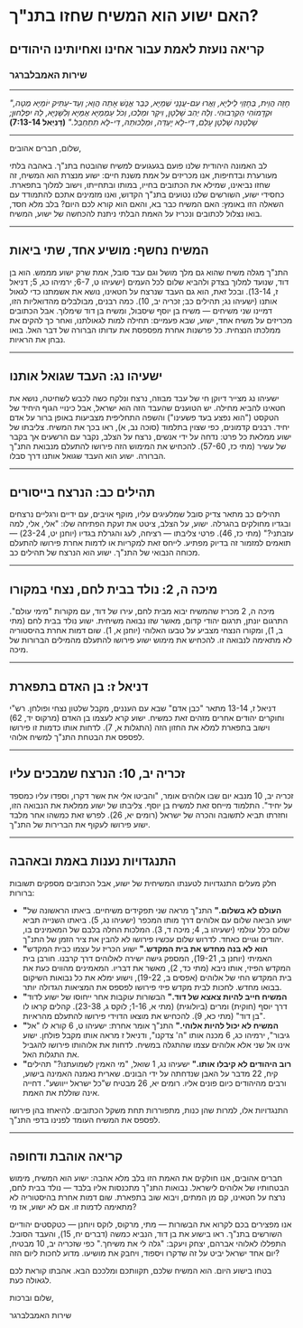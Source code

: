 # האם ישוע הוא המשיח שחזו בתנ"ך?

## קריאה נועזת לאמת עבור אחינו ואחיותינו היהודים

### שירות האמבלברגר

---

_"חָזֵה הֲוֵית, בְּחֶזְוֵי לֵילְיָא, וַאֲרוּ עִם-עֲנָנֵי שְׁמַיָּא, כְּבַר אֱנָשׁ אָתֵה הֲוָא; וְעַד-עַתִּיק יוֹמַיָּא מְטָה, וּקְדָמוֹהִי הַקְרְבוּהִי. וְלֵהּ יְהִב שָׁלְטָן, וִיקָר וּמַלְכוּ, וְכֹל עַמְמַיָּא אֻמַּיָּא וְלִשָּׁנַיָּא, לֵהּ יִפְלְחוּן; שָׁלְטָנֵהּ שָׁלְטָן עָלַם, דִּי-לָא יֶעְדֵּה, וּמַלְכוּתֵהּ, דִּי-לָא תִתְחַבַּל."_
**(דָּנִיֵּאל 7:13-14)**

---

שלום, חברים אהובים,

לב האמונה היהודית שלנו פועם בגעגועים למשיח שהובטח בתנ"ך. באהבה בלתי מעורערת ובדחיפות, אנו מכריזים על אמת משנת חיים: ישוע מנצרת הוא המשיח, זה שחזו נביאינו, שמילא את הכתובים בחייו, במותו ובתחייתו, וישוב למלוך בתפארת. כחסידי ישוע, השורשים שלנו נטועים בתנ"ך הקדוש, ואנו מזמינים אתכם להתמודד עם השאלה הזו באומץ: האם המשיח כבר בא, והאם הוא קורא לכם היום? בלב מלא חסד, בואו נצלול לכתובים ונכריז על האמת הבלתי ניתנת להכחשה של ישוע, המשיח.

---

## המשיח נחשף: מושיע אחד, שתי ביאות

התנ"ך מגלה משיח שהוא גם מלך מושל וגם עבד סובל, אמת שרק ישוע מממש. הוא בן דוד, שנועד למלוך בצדק ולהביא שלום לכל העמים (ישעיהו ט, 6-7; ירמיהו כג, 5; דניאל ז, 13-14). ובכל זאת, הוא גם העבד שנרצח על חטאינו, נושא את אשמתנו כדי לגאול אותנו (ישעיהו נג; תהילים כב; זכריה יב, 10). כמה רבנים, מבולבלים מהדואליות הזו, דמיינו שני משיחים — משיח בן יוסף שיסבול, ומשיח בן דוד שימלוך. אבל הכתובים מכריזים על משיח אחד, ישוע, שבא פעמיים: תחילה למות לגאולתנו, ואחר כך להקים את ממלכתו הנצחית. כל פרשנות אחרת מפספסת את עדותו הברורה של דבר האל. בואו נבחן את הראיות.

---

## ישעיהו נג: העבד שגואל אותנו

ישעיהו נג מצייר דיוקן חי של עבד מבוזה, נרצח ונלקח כשה לכבש לשחיטה, נושא את חטאינו להביא מחילה. יש הטוענים שהעבד הזה הוא ישראל, אבל כינויי הגוף היחיד של הטקסט ("הוא נפצע בעד פשעינו") והשפה התחליפית מצביעות באופן ברור על אדם יחיד. רבנים קדמונים, כפי שצוין בתלמוד (סוכה נב, א), ראו בכך את המשיח. צליבתו של ישוע ממלאת כל פרט: נדחה על ידי אנשים, נרצח על הצלב, נקבר עם הרשעים אך בקבר של עשיר (מתי כז, 57-60). להכחיש את המימוש הזה פירושו להתעלם מנבואת התנ"ך הברורה. ישוע הוא העבד שגואל אותנו דרך סבלו.

---

## תהילים כב: הנרצח בייסורים

תהילים כב מתאר צדיק סובל שמלעיגים עליו, מוקף אויבים, עם ידיים ורגליים נרצחים ובגדיו מחולקים בהגרלה. ישוע, על הצלב, ציטט את זעקת הפתיחה שלו: "אלי, אלי, למה עזבתני?" (מתי כז, 46). פרטי צליבתו — רציחה, לעג והגרלת בגדיו (יוחנן יט, 23-24) — תואמים למזמור זה בדיוק מפתיע. לייחס זאת למקריות או לדמות אחרת פירושו להתעלם מכוחה הנבואי של התנ"ך. ישוע הוא הנרצח של תהילים כב.

---

## מיכה ה, 2: נולד בבית לחם, נצחי במקורו

מיכה ה, 2 מכריז שהמשיח יבוא מבית לחם, עירו של דוד, עם מקורות "מימי עולם". התרגום יונתן, תרגום יהודי קדום, מאשר שזו נבואה משיחית. ישוע נולד בבית לחם (מתי ב, 1), ומקורו הנצחי מצביע על טבעו האלוהי (יוחנן א, 1). שום דמות אחרת בהיסטוריה לא מתאימה לנבואה זו. להכחיש את מימוש ישוע פירושו להתעלם מהמילים הברורות של מיכה.

---

## דניאל ז: בן האדם בתפארת

דניאל ז, 13-14 מתאר "כבן אדם" שבא עם העננים, מקבל שלטון נצחי ופולחן. רש"י וחוקרים יהודים אחרים מזהים זאת כמשיח. ישוע קרא לעצמו בן האדם (מרקוס יד, 62) וישוב בתפארת למלא את החזון הזה (התגלות א, 7). לדחות אותו כדמות זו פירושו לפספס את הבטחת התנ"ך למשיח אלוהי.

---

## זכריה יב, 10: הנרצח שמבכים עליו

זכריה יב, 10 מנבא יום שבו אלוהים אומר, "והביטו אלי את אשר דקרו, וספדו עליו כמספד על יחיד". התלמוד מייחס זאת למשיח בן יוסף. צליבתו של ישוע ממלאת את הנבואה הזו, וחזרתו תביא לתשובה והכרה של ישראל (רומים יא, 26). לפרש זאת כמשהו אחר מלבד ישוע פירושו לעקוף את הברירות של התנ"ך.

---

## התנגדויות נענות באמת ובאהבה

חלק מעלים התנגדויות לטענתו המשיחית של ישוע, אבל הכתובים מספקים תשובות ברורות:

- **"העולם לא בשלום."** התנ"ך מראה שני תפקידים משיחיים. ביאתו הראשונה של ישוע הביאה שלום עם אלוהים דרך מותו המכפר (ישעיהו נג, 5). ביאתו השנייה תביא שלום כלל עולמי (ישעיהו ב, 4; מיכה ד, 3). המלכות החלה בלבם של המאמינים בו, יהודים וגויים כאחד. לדרוש שלום עכשיו פירושו לא להבין את ציר הזמן של התנ"ך.
- **"הוא לא בנה מחדש את בית המקדש."** ישוע הכריז על עצמו כבית המקדש האמיתי (יוחנן ב, 19-21), המספק גישה ישירה לאלוהים דרך קרבנו. חורבן בית המקדש הפיזי, אותו ניבא (מתי כד, 2), מאשר את דבריו. המאמינים מהווים כעת את בית המקדש החי של אלוהים (אפסים ב, 19-22), וישוע ימלא את כל נבואות השיקום בבואו מחדש. לחכות לבית מקדש פיזי פירושו לפספס את המציאות הגדולה יותר.
- **"המשיח חייב להיות צאצא של דוד."** הבשורות עוקבות אחר ייחוסו של ישוע לדוד דרך יוסף (חוקית) ומרים (ביולוגית) (מתי א, 1-16; לוקס ג, 23-38). קהלים קראו לו "בן דוד" (מתי כא, 9). להכחיש את מוצאו הדוידי פירושו להתעלם מהראיות.
- **"המשיח לא יכול להיות אלוהי."** התנ"ך אומר אחרת: ישעיהו ט, 6 קורא לו "אל גיבור", ירמיהו כג, 6 מכנה אותו "ה' צדקנו", ודניאל ז מראה אותו מקבל פולחן. ישוע אינו אל שני אלא אלוהים עצמו שהתגלה במשיח. לדחות את אלוהותו פירושו להגביל את התגלות האל.
- **"רוב היהודים לא קיבלו אותו."** ישעיהו נג, 1 שואל, "מי האמין לשמועתנו?" תהילים קיח, 22 מדבר על האבן שנדחתה על ידי הבונים. שארית נאמנה האמינה בישוע, ורבים מהיהודים כיום פונים אליו. רומים יא, 26 מבטיח ש"כל ישראל ייוושע". דחייה אינה שוללת את האמת.

התנגדויות אלו, למרות שהן כנות, מתפוררות תחת משקל הכתובים. להיאחז בהן פירושו לפספס את המשיח העומד לפנינו בדפי התנ"ך.

---

## קריאה אוהבת ודחופה

חברים אהובים, אנו חולקים את האמת הזו בלב מלא אהבה: ישוע הוא המשיח, מימוש הבטחותיו של אלוהים לישראל. נבואות התנ"ך מתכנסות אליו בלבד — נולד בבית לחם, נרצח על חטאינו, קם מן המתים, ויבוא שוב בתפארת. שום דמות אחרת בהיסטוריה לא מתאימה לדמות זו. אם לא ישוע, אז מי?

אנו מפצירים בכם לקרוא את הבשורות — מתי, מרקוס, לוקס ויוחנן — כטקסטים יהודיים השורשים בתנ"ך. ראו בישוע את בן דוד, הנביא כמשה (דברים יח, 15), והעבד הסובל. התפללו לאלוהי אברהם, יצחק ויעקב: "גלה לי את משיחך." כפי שזכריה יב, 10 מבטיח, יום אחד ישראל יביט על זה שדקרו ויספוד, ויחבק את מושיעו. מדוע לחכות ליום הזה?

בטחו בישוע היום. הוא המשיח שלכם, תקוותכם ומלככם הבא. אהבתו קוראת לכם לגאולה כעת.

שלום וברכות,

שירות האמבלברגר
